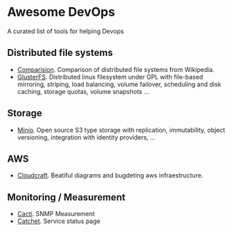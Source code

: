 # Awesome DevOps

A curated list of tools for helping Devops

## Distributed file systems
* [Comparision](https://en.wikipedia.org/wiki/Comparison_of_distributed_file_systems). Comparison of distributed file systems from Wikipedia.
* [GlusterFS](https://en.wikipedia.org/wiki/GlusterFS). Distributed linux filesystem under GPL with file-based mirroring, striping, load balancing, volume failover, scheduling and disk caching, storage quotas, volume snapshots ... 

## Storage
* [Minio](https://min.io/). Open source S3 type storage with replication, immutability, object versioning, integration with identity providers, ...

## AWS
* [Cloudcraft](https://cloudcraft.co/). Beatiful diagrams and bugdeting aws infraestructure.

## Monitoring / Measurement
* [Cacti](https://www.cacti.net/what_is_cacti.php). SNMP Measurement
* [Catchet](https://cachethq.io/). Service status page
